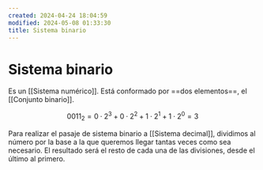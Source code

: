 ```yaml
---
created: 2024-04-24 18:04:59
modified: 2024-05-08 01:33:30
title: Sistema binario
---
```


# Sistema binario

Es un [[Sistema numérico]]. Está conformado por ==dos elementos==, el [[Conjunto binario]].

$$
0011_2 = 0 \cdot 2^3 + 0 \cdot 2^2 + 1 \cdot 2^1 + 1 \cdot 2^0 = 3
$$

Para realizar el pasaje de sistema binario a [[Sistema decimal]], dividimos al número por la base a la que queremos llegar tantas veces como sea necesario. El resultado será el resto de cada una de las divisiones, desde el último al primero.
